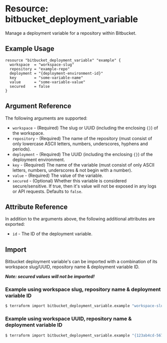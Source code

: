 # Resource: bitbucket_deployment_variable
Manage a deployment variable for a repository within Bitbucket.

## Example Usage
```hcl
resource "bitbucket_deployment_variable" "example" {
  workspace  = "workspace-slug"
  repository = "example-repo"
  deployment = "{deployment-environment-id}"
  key        = "some-variable-name"
  value      = "some-variable-value"
  secured    = false
}
```

## Argument Reference
The following arguments are supported:
* `workspace` - (Required) The slug or UUID (including the enclosing `{}`) of the workspace.
* `repository` - (Required) The name of the repository (must consist of only lowercase ASCII letters, numbers, underscores, hyphens and periods).
* `deployment` - (Required) The UUID (including the enclosing `{}`) of the deployment environment.
* `key` - (Required) The name of the variable (must consist of only ASCII letters, numbers, underscores & not begin with a number).
* `value` - (Required) The value of the variable.
* `secured` - (Optional) Whether this variable is considered secure/sensitive. If true, then it's value will not be exposed in any logs or API requests. Defaults to `false`.

## Attribute Reference
In addition to the arguments above, the following additional attributes are exported:
* `id` - The ID of the deployment variable.

## Import
Bitbucket deployment variable's can be imported with a combination of its workspace slug/UUID, repository name & deployment variable ID.

**_Note: secured values will not be imported!_**

### Example using workspace slug, repository name & deployment variable ID
```sh
$ terraform import bitbucket_deployment_variable.example "workspace-slug/example-repo/1234"
```

### Example using workspace UUID, repository name & deployment variable ID
```sh
$ terraform import bitbucket_deployment_variable.example "{123ab4cd-5678-9e01-f234-5678g9h01i2j}/example-repo/1234"
```
